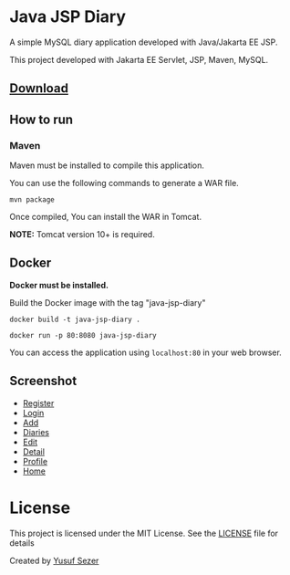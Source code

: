 # Java JSP Diary

A simple MySQL diary application developed with Java/Jakarta EE JSP.

This project developed with Jakarta EE Servlet, JSP, Maven, MySQL.

## [Download](https://github.com/yusufsefasezer/java-jsp-diary/archive/master.zip)

## How to run

### Maven

Maven must be installed to compile this application.

You can use the following commands to generate a WAR file.

```
mvn package
```

Once compiled, You can install the WAR in Tomcat.

**NOTE:** Tomcat version 10+ is required.

## Docker

**Docker must be installed.**

Build the Docker image with the tag "java-jsp-diary"

```
docker build -t java-jsp-diary .
```

```
docker run -p 80:8080 java-jsp-diary
```

You can access the application using `localhost:80` in your web browser.

## Screenshot

- [Register](screenshot/register.png)
- [Login](screenshot/login.png)
- [Add](screenshot/add.png)
- [Diaries](screenshot/diaries.png)
- [Edit](screenshot/edit.png)
- [Detail](screenshot/detail.png)
- [Profile](screenshot/profile.png)
- [Home](screenshot/home.png)

# License
This project is licensed under the MIT License. See the [LICENSE](LICENSE) file for details

Created by [Yusuf Sezer](https://www.yusufsezer.com)
